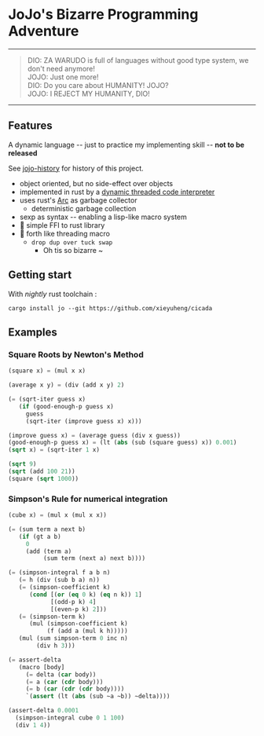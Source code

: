 # JoJo's Bizarre Programming Adventure

------

> DIO: ZA WARUDO is full of languages without good type system, we don't need anymore!  
> JOJO: Just one more!  
> DIO: Do you care about HUMANITY! JOJO?  
> JOJO: I REJECT MY HUMANITY, DIO!  

------

## Features

A dynamic language -- just to practice my implementing skill -- **not to be released**

See [jojo-history](http://github.com/xieyuheng/jojo-history) for history of this project.

- object oriented, but no side-effect over objects
- implemented in rust by a [dynamic threaded code interpreter](http://www.bradrodriguez.com/papers/moving1.htm)
- uses rust's [Arc](https://doc.rust-lang.org/std/sync/struct.Arc.html) as garbage collector
  - deterministic garbage collection
- sexp as syntax -- enabling a lisp-like macro system
- 🚧 simple FFI to rust library
- 🚧 forth like threading macro
  - `drop dup over tuck swap`
    - Oh tis so bizarre ~

## Getting start

With *nightly* rust toolchain :

`cargo install jo --git https://github.com/xieyuheng/cicada`

## Examples

### Square Roots by Newton's Method

```lisp
(square x) = (mul x x)

(average x y) = (div (add x y) 2)

(= (sqrt-iter guess x)
   (if (good-enough-p guess x)
     guess
     (sqrt-iter (improve guess x) x)))

(improve guess x) = (average guess (div x guess))
(good-enough-p guess x) = (lt (abs (sub (square guess) x)) 0.001)
(sqrt x) = (sqrt-iter 1 x)

(sqrt 9)
(sqrt (add 100 21))
(square (sqrt 1000))
```

### Simpson's Rule for numerical integration

```lisp
(cube x) = (mul x (mul x x))

(= (sum term a next b)
   (if (gt a b)
     0
     (add (term a)
          (sum term (next a) next b))))

(= (simpson-integral f a b n)
   (= h (div (sub b a) n))
   (= (simpson-coefficient k)
      (cond [(or (eq 0 k) (eq n k)) 1]
            [(odd-p k) 4]
            [(even-p k) 2]))
   (= (simpson-term k)
      (mul (simpson-coefficient k)
           (f (add a (mul k h)))))
   (mul (sum simpson-term 0 inc n)
        (div h 3)))

(= assert-delta
   (macro [body]
     (= delta (car body))
     (= a (car (cdr body)))
     (= b (car (cdr (cdr body))))
     `(assert (lt (abs (sub ~a ~b)) ~delta))))

(assert-delta 0.0001
  (simpson-integral cube 0 1 100)
  (div 1 4))
```
